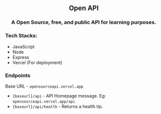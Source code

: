 <div align="center">
<h2>Open API</h2>
<h3>A Open Source, free, and public API for learning purposes.<h3>
</div>

### Tech Stacks:
- JavaScript
- Node
- Express
- Vercel (For deployment)

### Endpoints

Base URL - `opensourceapi.vercel.app`

- `{baseurl}/api` - API Homepage message.
    Eg: `opensourceapi.vercel.app/api`
- `{baseurl}/api/heatlh` - Returns a health tip.
